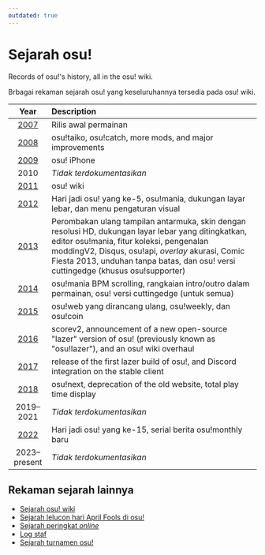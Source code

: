 ```yaml
---
outdated: true
---
```


# Sejarah osu!

Records of osu!'s history, all in the osu! wiki.

Brbagai rekaman sejarah osu! yang keseluruhannya tersedia pada osu! wiki.

| Year | Description |
| :-: | :-- |
| [2007](2007) | Rilis awal permainan |
| [2008](2008) | osu!taiko, osu!catch, more mods, and major improvements |
| [2009](2009) | osu! iPhone |
| 2010 | *Tidak terdokumentasikan* |
| [2011](2011) | osu! wiki |
| [2012](2012) | Hari jadi osu! yang ke-5, osu!mania, dukungan layar lebar, dan menu pengaturan visual |
| [2013](2013) | Perombakan ulang tampilan antarmuka, skin dengan resolusi HD, dukungan layar lebar yang ditingkatkan, editor osu!mania, fitur koleksi, pengenalan moddingV2, Disqus, osu!api, *overlay* akurasi, Comic Fiesta 2013, unduhan tanpa batas, dan osu! versi cuttingedge (khusus osu!supporter) |
| [2014](2014) | osu!mania BPM scrolling, rangkaian intro/outro dalam permainan, osu! versi cuttingedge (untuk semua) |
| [2015](2015) | osu!web yang dirancang ulang, osu!weekly, dan osu!coin |
| [2016](2016) | scorev2, announcement of a new open-source "lazer" version of osu! (previously known as "osu!lazer"), and an osu! wiki overhaul |
| [2017](2017) | release of the first lazer build of osu!, and Discord integration on the stable client |
| [2018](2018) | osu!next, deprecation of the old website, total play time display |
| 2019–2021 | *Tidak terdokumentasikan* |
| [2022](2022) | Hari jadi osu! yang ke-15, serial berita osu!monthly baru |
| 2023–present | *Tidak terdokumentasikan* |

## Rekaman sejarah lainnya

- [Sejarah osu! wiki](osu!_wiki)
- [Sejarah lelucon hari April Fools di osu!](April_Fools)
- [Sejarah peringkat *online*](Online_rankings)
- [Log staf](/wiki/People/Staff_log)
- [Sejarah turnamen osu!](/wiki/Tournaments)
